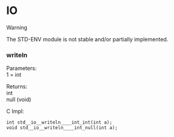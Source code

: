 # IO

> [!WARNING]
> The STD-ENV module is not stable and/or partially implemented.

### writeln

Parameters:  
1 = int

Returns:  
int  
null (void)

C Impl:
```
int std__io__writeln____int_int(int a);
void std__io__writeln____int_null(int a);
```
